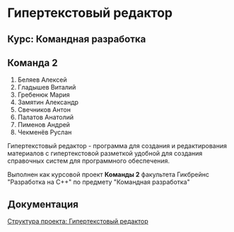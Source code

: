 # Гипертекстовый редактор

## Курс: Командная разработка

## Команда 2

1.  Беляев Алексей
2.  Гладышев Виталий
3.  Гребенюк Мария
4.  Замятин Александр
5.  Свечников Антон
6.  Палатов Анатолий
7.  Пименов Андрей
8.  Чекменёв Руслан

Гипертекстовый редактор - программа для создания и редактирования материалов с гипертекстовой разметкой удобной для создания справочных систем для программного обеспечения.

Выполнен как курсовой проект **Команды 2** факультета Гикбрейнс "Разработка на
С++" по предмету "Командная разработка"

## Документация


[Структура проекта: Гипертекстовый редактор](https://vitalygladyshev.github.io/GB-text-editor/html/index.html)

